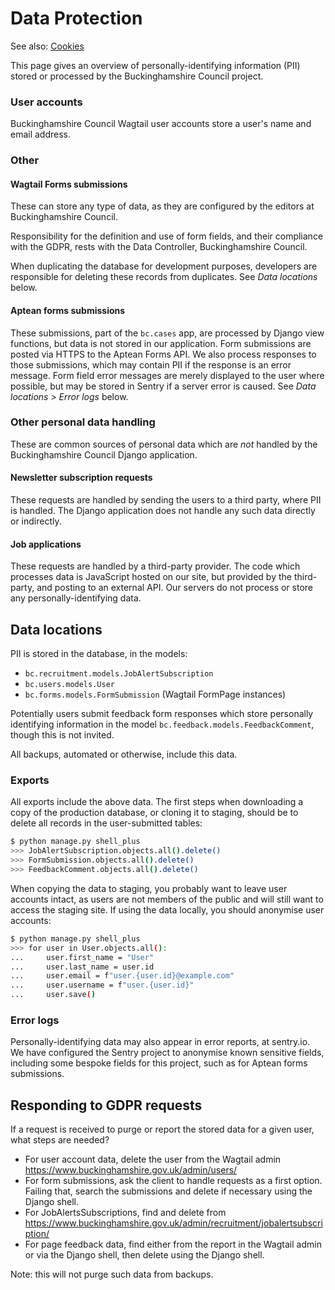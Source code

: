 # Data Protection

See also: [Cookies](cookies.md)

This page gives an overview of personally-identifying information (PII) stored or processed by the Buckinghamshire Council project.

### User accounts

Buckinghamshire Council Wagtail user accounts store a user's name and email address.

### Other

#### Wagtail Forms submissions

These can store any type of data, as they are configured by the editors at Buckinghamshire Council.

Responsibility for the definition and use of form fields, and their compliance with the GDPR, rests with the Data Controller, Buckinghamshire Council.

When duplicating the database for development purposes, developers are responsible for deleting these records from duplicates. See _Data locations_ below.

#### Aptean forms submissions

These submissions, part of the `bc.cases` app, are processed by Django view functions, but data is not stored in our application. Form submissions are posted via HTTPS to the Aptean Forms API. We also process responses to those submissions, which may contain PII if the response is an error message. Form field error messages are merely displayed to the user where possible, but may be stored in Sentry if a server error is caused. See _Data locations > Error logs_ below.

### Other personal data handling

These are common sources of personal data which are _not_ handled by the Buckinghamshire Council Django application.

#### Newsletter subscription requests

These requests are handled by sending the users to a third party, where PII is handled. The Django application does not handle any such data directly or indirectly.

#### Job applications

These requests are handled by a third-party provider. The code which processes data is JavaScript hosted on our site, but provided by the third-party, and posting to an external API. Our servers do not process or store any personally-identifying data.

## Data locations

PII is stored in the database, in the models:

- `bc.recruitment.models.JobAlertSubscription`
- `bc.users.models.User`
- `bc.forms.models.FormSubmission` (Wagtail FormPage instances)

Potentially users submit feedback form responses which store personally identifying information in the model `bc.feedback.models.FeedbackComment`, though this is not invited.

All backups, automated or otherwise, include this data.

### Exports

All exports include the above data. The first steps when downloading a copy of the production database, or cloning it to staging, should be to delete all records in the user-submitted tables:

```bash
$ python manage.py shell_plus
>>> JobAlertSubscription.objects.all().delete()
>>> FormSubmission.objects.all().delete()
>>> FeedbackComment.objects.all().delete()
```

When copying the data to staging, you probably want to leave user accounts intact, as users are not members of the public and will still want to access the staging site. If using the data locally, you should anonymise user accounts:

```bash
$ python manage.py shell_plus
>>> for user in User.objects.all():
...     user.first_name = "User"
...     user.last_name = user.id
...     user.email = f"user.{user.id}@example.com"
...     user.username = f"user.{user.id}"
...     user.save()
```

### Error logs

Personally-identifying data may also appear in error reports, at sentry.io. We have configured the Sentry project to anonymise known sensitive fields, including some bespoke fields for this project, such as for Aptean forms submissions.

## Responding to GDPR requests

If a request is received to purge or report the stored data for a given user, what steps are needed?

- For user account data, delete the user from the Wagtail admin https://www.buckinghamshire.gov.uk/admin/users/
- For form submissions, ask the client to handle requests as a first option. Failing that, search the submissions and delete if necessary using the Django shell.
- For JobAlertsSubscriptions, find and delete from https://www.buckinghamshire.gov.uk/admin/recruitment/jobalertsubscription/
- For page feedback data, find either from the report in the Wagtail admin or via the Django shell, then delete using the Django shell.

Note: this will not purge such data from backups.
